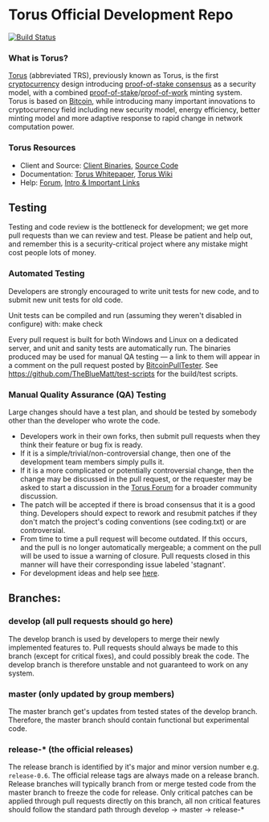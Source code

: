
Torus Official Development Repo
==================================

[![Build Status](https://travis-ci.org/torus/torus.svg?branch=master)](https://travis-ci.org/torus/torus)

### What is Torus?
[Torus](https://torus.net) (abbreviated TRS), previously known as Torus, is the first [cryptocurrency](https://en.wikipedia.org/wiki/Cryptocurrency) design introducing [proof-of-stake consensus](https://torus.net/resources.html#whitepaper) as a security model, with a combined [proof-of-stake](https://torus.net/resources.html#whitepaper)/[proof-of-work](https://en.wikipedia.org/wiki/Proof-of-work_system) minting system. Torus is based on [Bitcoin](https://bitcoin.org), while introducing many important innovations to cryptocurrency field including new security model, energy efficiency, better minting model and more adaptive response to rapid change in network computation power.

### Torus Resources
* Client and Source:
[Client Binaries](https://torus.net/wallet.html),
[Source Code](https://github.com/torus-folk/torus)
* Documentation: [Torus Whitepaper](https://torus.net/resources.html#whitepaper),
[Torus Wiki](https://github.com/torus-folk/torus/wiki)
* Help: 
[Forum](https://talk.torus.net),
[Intro & Important Links](https://talk.torus.net/t/what-is-torus-intro-important-links/2889)

Testing
-------

Testing and code review is the bottleneck for development; we get more pull
requests than we can review and test. Please be patient and help out, and
remember this is a security-critical project where any mistake might cost people
lots of money.

### Automated Testing

Developers are strongly encouraged to write unit tests for new code, and to submit new unit tests for old code.

Unit tests can be compiled and run (assuming they weren't disabled in configure) with:
  make check

Every pull request is built for both Windows and Linux on a dedicated server,
and unit and sanity tests are automatically run. The binaries produced may be
used for manual QA testing — a link to them will appear in a comment on the
pull request posted by [BitcoinPullTester](https://github.com/BitcoinPullTester). See https://github.com/TheBlueMatt/test-scripts
for the build/test scripts.

### Manual Quality Assurance (QA) Testing

Large changes should have a test plan, and should be tested by somebody other
than the developer who wrote the code.

* Developers work in their own forks, then submit pull requests when they think their feature or bug fix is ready.
* If it is a simple/trivial/non-controversial change, then one of the development team members simply pulls it.
* If it is a more complicated or potentially controversial change, then the change may be discussed in the pull request, or the requester may be asked to start a discussion in the [Torus Forum](https://talk.torus.net) for a broader community discussion.
* The patch will be accepted if there is broad consensus that it is a good thing. Developers should expect to rework and resubmit patches if they don't match the project's coding conventions (see coding.txt) or are controversial.
* From time to time a pull request will become outdated. If this occurs, and the pull is no longer automatically mergeable; a comment on the pull will be used to issue a warning of closure.  Pull requests closed in this manner will have their corresponding issue labeled 'stagnant'.
* For development ideas and help see [here](https://talk.torus.net/c/protocol).

## Branches:

### develop (all pull requests should go here)
The develop branch is used by developers to merge their newly implemented features to.
Pull requests should always be made to this branch (except for critical fixes), and could possibly break the code.
The develop branch is therefore unstable and not guaranteed to work on any system.

### master (only updated by group members)
The master branch get's updates from tested states of the develop branch.
Therefore, the master branch should contain functional but experimental code.

### release-* (the official releases)
The release branch is identified by it's major and minor version number e.g. `release-0.6`.
The official release tags are always made on a release branch.
Release branches will typically branch from or merge tested code from the master branch to freeze the code for release.
Only critical patches can be applied through pull requests directly on this branch, all non critical features should follow the standard path through develop -> master -> release-*
